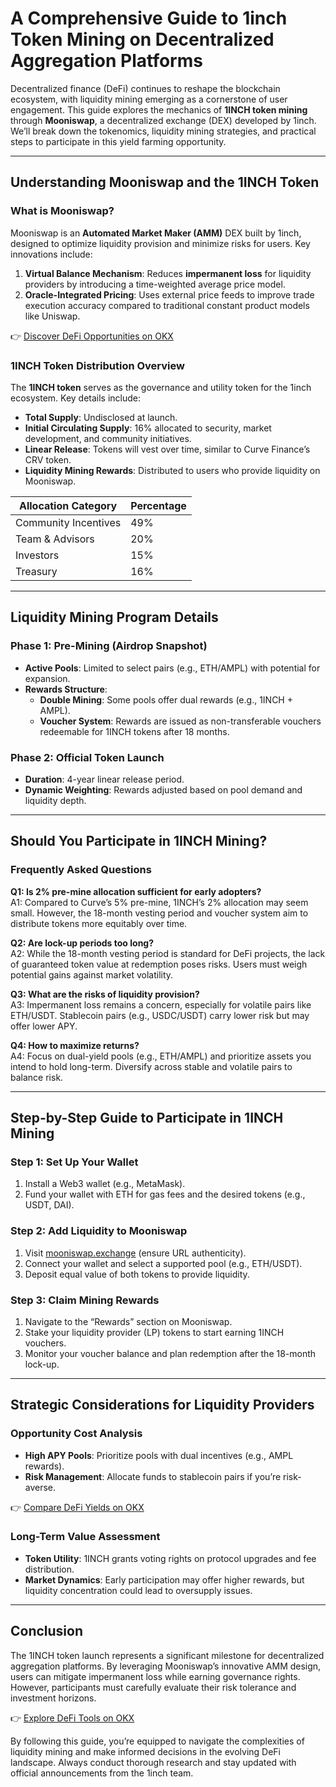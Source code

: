 # A Comprehensive Guide to 1inch Token Mining on Decentralized Aggregation Platforms  

Decentralized finance (DeFi) continues to reshape the blockchain ecosystem, with liquidity mining emerging as a cornerstone of user engagement. This guide explores the mechanics of **1INCH token mining** through **Mooniswap**, a decentralized exchange (DEX) developed by 1inch. We’ll break down the tokenomics, liquidity mining strategies, and practical steps to participate in this yield farming opportunity.  

---

## Understanding Mooniswap and the 1INCH Token  

### What is Mooniswap?  
Mooniswap is an **Automated Market Maker (AMM)** DEX built by 1inch, designed to optimize liquidity provision and minimize risks for users. Key innovations include:  
1. **Virtual Balance Mechanism**: Reduces **impermanent loss** for liquidity providers by introducing a time-weighted average price model.  
2. **Oracle-Integrated Pricing**: Uses external price feeds to improve trade execution accuracy compared to traditional constant product models like Uniswap.  

👉 [Discover DeFi Opportunities on OKX](https://bit.ly/okx-bonus)  

### 1INCH Token Distribution Overview  
The **1INCH token** serves as the governance and utility token for the 1inch ecosystem. Key details include:  
- **Total Supply**: Undisclosed at launch.  
- **Initial Circulating Supply**: 16% allocated to security, market development, and community initiatives.  
- **Linear Release**: Tokens will vest over time, similar to Curve Finance’s CRV token.  
- **Liquidity Mining Rewards**: Distributed to users who provide liquidity on Mooniswap.  

| Allocation Category | Percentage |  
|----------------------|------------|  
| Community Incentives | 49%        |  
| Team & Advisors      | 20%        |  
| Investors            | 15%        |  
| Treasury             | 16%        |  

---

## Liquidity Mining Program Details  

### Phase 1: Pre-Mining (Airdrop Snapshot)  
- **Active Pools**: Limited to select pairs (e.g., ETH/AMPL) with potential for expansion.  
- **Rewards Structure**:  
  - **Double Mining**: Some pools offer dual rewards (e.g., 1INCH + AMPL).  
  - **Voucher System**: Rewards are issued as non-transferable vouchers redeemable for 1INCH tokens after 18 months.  

### Phase 2: Official Token Launch  
- **Duration**: 4-year linear release period.  
- **Dynamic Weighting**: Rewards adjusted based on pool demand and liquidity depth.  

---

## Should You Participate in 1INCH Mining?  

### Frequently Asked Questions  

**Q1: Is 2% pre-mine allocation sufficient for early adopters?**  
A1: Compared to Curve’s 5% pre-mine, 1INCH’s 2% allocation may seem small. However, the 18-month vesting period and voucher system aim to distribute tokens more equitably over time.  

**Q2: Are lock-up periods too long?**  
A2: While the 18-month vesting period is standard for DeFi projects, the lack of guaranteed token value at redemption poses risks. Users must weigh potential gains against market volatility.  

**Q3: What are the risks of liquidity provision?**  
A3: Impermanent loss remains a concern, especially for volatile pairs like ETH/USDT. Stablecoin pairs (e.g., USDC/USDT) carry lower risk but may offer lower APY.  

**Q4: How to maximize returns?**  
A4: Focus on dual-yield pools (e.g., ETH/AMPL) and prioritize assets you intend to hold long-term. Diversify across stable and volatile pairs to balance risk.  

---

## Step-by-Step Guide to Participate in 1INCH Mining  

### Step 1: Set Up Your Wallet  
1. Install a Web3 wallet (e.g., MetaMask).  
2. Fund your wallet with ETH for gas fees and the desired tokens (e.g., USDT, DAI).  

### Step 2: Add Liquidity to Mooniswap  
1. Visit [mooniswap.exchange](https://mooniswap.exchange/) (ensure URL authenticity).  
2. Connect your wallet and select a supported pool (e.g., ETH/USDT).  
3. Deposit equal value of both tokens to provide liquidity.  

### Step 3: Claim Mining Rewards  
1. Navigate to the “Rewards” section on Mooniswap.  
2. Stake your liquidity provider (LP) tokens to start earning 1INCH vouchers.  
3. Monitor your voucher balance and plan redemption after the 18-month lock-up.  

---

## Strategic Considerations for Liquidity Providers  

### Opportunity Cost Analysis  
- **High APY Pools**: Prioritize pools with dual incentives (e.g., AMPL rewards).  
- **Risk Management**: Allocate funds to stablecoin pairs if you’re risk-averse.  

👉 [Compare DeFi Yields on OKX](https://bit.ly/okx-bonus)  

### Long-Term Value Assessment  
- **Token Utility**: 1INCH grants voting rights on protocol upgrades and fee distribution.  
- **Market Dynamics**: Early participation may offer higher rewards, but liquidity concentration could lead to oversupply issues.  

---

## Conclusion  

The 1INCH token launch represents a significant milestone for decentralized aggregation platforms. By leveraging Mooniswap’s innovative AMM design, users can mitigate impermanent loss while earning governance rights. However, participants must carefully evaluate their risk tolerance and investment horizons.  

👉 [Explore DeFi Tools on OKX](https://bit.ly/okx-bonus)  

By following this guide, you’re equipped to navigate the complexities of liquidity mining and make informed decisions in the evolving DeFi landscape. Always conduct thorough research and stay updated with official announcements from the 1inch team.